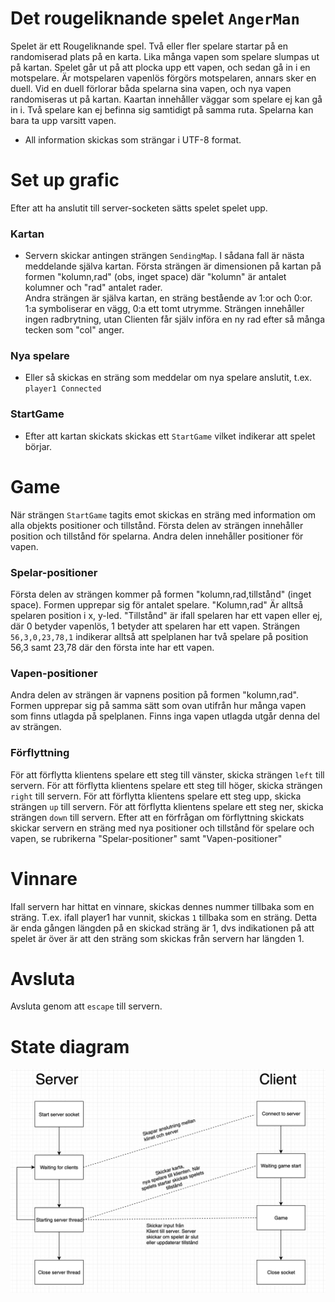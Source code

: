
# Det rougeliknande spelet `AngerMan`
Spelet är ett Rougeliknande spel. Två eller fler spelare startar på en randomiserad plats på en karta. Lika många vapen som spelare slumpas ut på kartan.
Spelet går ut på att plocka upp ett vapen, och sedan gå in i en motspelare. Är motspelaren vapenlös förgörs motspelaren, annars sker en duell. Vid en duell förlorar båda spelarna sina vapen, och nya vapen randomiseras ut på kartan.
Kaartan innehåller väggar som spelare ej kan gå in i. Två spelare kan ej befinna sig samtidigt på samma ruta. Spelarna kan bara ta upp varsitt vapen.

* All information skickas som strängar i UTF-8 format.

# Set up grafic
Efter att ha anslutit till server-socketen sätts spelet spelet upp.

### Kartan
* Servern skickar antingen strängen `SendingMap`. I sådana fall är nästa meddelande själva kartan.
Första strängen är dimensionen på kartan på formen "kolumn,rad" (obs, inget space) där "kolumn" är antalet kolumner och "rad" antalet rader.  
Andra strängen är själva kartan, en sträng bestående av 1:or och 0:or. 1:a symboliserar en vägg, 0:a ett tomt utrymme. Strängen innehåller ingen radbrytning, utan Clienten får själv införa en ny rad efter så många tecken som "col" anger.

### Nya spelare
* Eller så skickas en sträng som meddelar om nya spelare anslutit, t.ex. `player1 Connected`

### StartGame
* Efter att kartan skickats skickas ett `StartGame` vilket indikerar att spelet börjar.

# Game
När strängen `StartGame` tagits emot skickas en sträng med information om alla objekts positioner och tillstånd. Första delen av strängen innehåller position och tillstånd för spelarna. Andra delen innehåller positioner för vapen.

### Spelar-positioner
Första delen av strängen kommer på formen "kolumn,rad,tillstånd" (inget space). Formen upprepar sig för antalet spelare. "Kolumn,rad" Är alltså spelaren position i x, y-led. "Tillstånd" är ifall spelaren har ett vapen eller ej, där 0 betyder vapenlös, 1 betyder att spelaren har ett vapen.
Strängen `56,3,0,23,78,1` indikerar alltså att spelplanen har två spelare på position 56,3 samt 23,78 där den första inte har ett vapen.

### Vapen-positioner
Andra delen av strängen är vapnens position på formen "kolumn,rad". Formen upprepar sig på samma sätt som ovan utifrån hur många vapen som finns utlagda på spelplanen. Finns inga vapen utlagda utgår denna del av strängen.

### Förflyttning
För att förflytta klientens spelare ett steg till vänster, skicka strängen `left` till servern.
För att förflytta klientens spelare ett steg till höger, skicka strängen `right` till servern.
För att förflytta klientens spelare ett steg upp, skicka strängen `up` till servern.
För att förflytta klientens spelare ett steg ner, skicka strängen `down` till servern.
Efter att en förfrågan om förflyttning skickats skickar servern en sträng med nya positioner och tillstånd för spelare och vapen, se rubrikerna "Spelar-positioner" samt "Vapen-positioner"

# Vinnare
Ifall servern har hittat en vinnare, skickas dennes nummer tillbaka som en sträng. T.ex. ifall player1 har vunnit, skickas `1` tillbaka som en sträng. Detta är enda gången längden på en skickad sträng är 1, dvs indikationen på att spelet är över är att den sträng som skickas från servern har längden 1.

# Avsluta
Avsluta genom att `escape` till servern.

# State diagram

![State Diagram](diagram.png)
